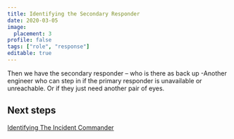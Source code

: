 ```yaml
---
title: Identifying the Secondary Responder
date: 2020-03-05
image:
  placement: 3
profile: false
tags: ["role", "response"]
editable: true
---
```


Then we have the secondary responder – who is there as back up -Another engineer who can step in if the primary responder is unavailable or unreachable. Or if they just need another pair of eyes.

## Next steps

[Identifying The Incident Commander](/post/identifying-the-incident-commander/)